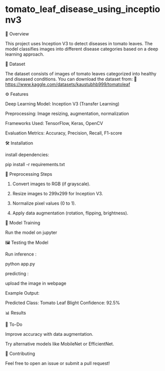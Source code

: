 # tomato_leaf_disease_using_inceptionv3

📌 Overview

This project uses Inception V3 to detect diseases in tomato leaves. The model classifies images into different disease categories based on a deep learning approach.

📂 Dataset

The dataset consists of images of tomato leaves categorized into healthy and diseased conditions. You can download the dataset from:
🔗 https://www.kaggle.com/datasets/kaustubhb999/tomatoleaf

⚙ Features

Deep Learning Model: Inception V3 (Transfer Learning)

Preprocessing: Image resizing, augmentation, normalization

Frameworks Used: TensorFlow, Keras, OpenCV

Evaluation Metrics: Accuracy, Precision, Recall, F1-score


🛠 Installation

install dependencies:

pip install -r requirements.txt

🔧 Preprocessing Steps

1. Convert images to RGB (if grayscale).


2. Resize images to  299x299 for Inception V3.


3. Normalize pixel values (0 to 1).


4. Apply data augmentation (rotation, flipping, brightness).



🚀 Model Training

Run the model on jupyter

🖼 Testing the Model

Run inference :

python app.py 

predicting :

upload the image in webpage

Example Output:

Predicted Class: Tomato Leaf Blight
Confidence: 92.5%

📊 Results

📝 To-Do

Improve accuracy with data augmentation.

Try alternative models like MobileNet or EfficientNet.


🤝 Contributing

Feel free to open an issue or submit a pull request!

